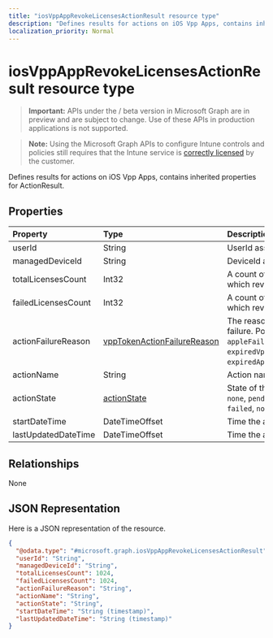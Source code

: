 ```yaml
---
title: "iosVppAppRevokeLicensesActionResult resource type"
description: "Defines results for actions on iOS Vpp Apps, contains inherited properties for ActionResult."
localization_priority: Normal
---
```


# iosVppAppRevokeLicensesActionResult resource type

> **Important:** APIs under the / beta version in Microsoft Graph are in preview and are subject to change. Use of these APIs in production applications is not supported.

> **Note:** Using the Microsoft Graph APIs to configure Intune controls and policies still requires that the Intune service is [correctly licensed](https://go.microsoft.com/fwlink/?linkid=839381) by the customer.

Defines results for actions on iOS Vpp Apps, contains inherited properties for ActionResult.
## Properties
|Property|Type|Description|
|:---|:---|:---|
|userId|String|UserId associated with the action.|
|managedDeviceId|String|DeviceId associated with the action.|
|totalLicensesCount|Int32|A count of the number of licenses for which revoke was attempted.|
|failedLicensesCount|Int32|A count of the number of licenses for which revoke failed.|
|actionFailureReason|[vppTokenActionFailureReason](../resources/intune-shared-vpptokenactionfailurereason.md)|The reason for the revoke licenses action failure. Possible values are: `none`, `appleFailure`, `internalError`, `expiredVppToken`, `expiredApplePushNotificationCertificate`.|
|actionName|String|Action name|
|actionState|[actionState](../resources/intune-shared-actionstate.md)|State of the action. Possible values are: `none`, `pending`, `canceled`, `active`, `done`, `failed`, `notSupported`.|
|startDateTime|DateTimeOffset|Time the action was initiated|
|lastUpdatedDateTime|DateTimeOffset|Time the action state was last updated|

## Relationships
None
## JSON Representation
Here is a JSON representation of the resource.
<!-- {
  "blockType": "resource",
  "@odata.type": "microsoft.graph.iosVppAppRevokeLicensesActionResult"
}
-->
``` json
{
  "@odata.type": "#microsoft.graph.iosVppAppRevokeLicensesActionResult",
  "userId": "String",
  "managedDeviceId": "String",
  "totalLicensesCount": 1024,
  "failedLicensesCount": 1024,
  "actionFailureReason": "String",
  "actionName": "String",
  "actionState": "String",
  "startDateTime": "String (timestamp)",
  "lastUpdatedDateTime": "String (timestamp)"
}
```





